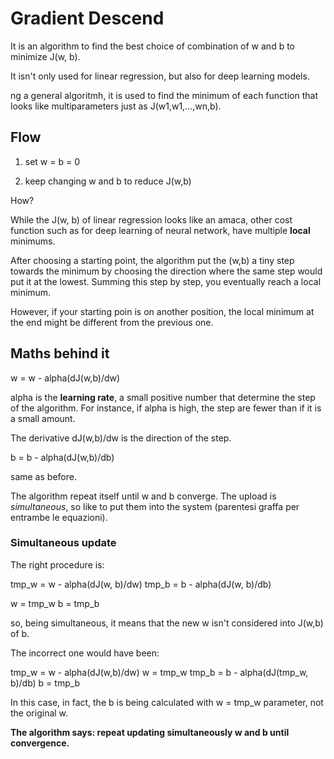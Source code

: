 # Gradient Descend

It is an algorithm to find the best choice of combination of w and b to minimize J(w, b).

It isn't only used for linear regression, but also for deep learning models.

ng a general algoritmh, it is used to find the minimum of each function that looks like multiparameters just as J(w1,w1,...,wn,b).

## Flow

1. set w = b = 0

2. keep changing w and b to reduce J(w,b)

How?

While the J(w, b) of linear regression looks like an amaca, other cost function such as for deep learning of neural network, have multiple **local** minimums.

After choosing a starting point, the algorithm put the (w,b) a tiny step towards the minimum by choosing the direction where the same step would put it at the lowest. Summing this step by step, you eventually reach a local minimum.

However, if your starting poin is on another position, the local minimum at the end might be different from the previous one.

## Maths behind it

w =  w - alpha(dJ(w,b)/dw)

alpha is the **learning rate**, a small positive number that determine the step of the algorithm. For instance, if alpha is high, the step are fewer than if it is a small amount.

The derivative dJ(w,b)/dw is the direction of the step.

b = b - alpha(dJ(w,b)/db)

same as before.

The algorithm repeat itself until w and b converge. The upload is _simultaneous_, so like to put them into the system (parentesi graffa per entrambe le equazioni).

### Simultaneous update

The right procedure is:

tmp_w = w - alpha(dJ(w, b)/dw)
tmp_b = b - alpha(dJ(w, b)/db)

w = tmp_w
b = tmp_b

so, being simultaneous, it means that the new w isn't considered into J(w,b) of b.

The incorrect one would have been:

tmp_w = w - alpha(dJ(w,b)/dw)
w = tmp_w
tmp_b = b - alpha(dJ(tmp_w, b)/db)
b = tmp_b

In this case, in fact, the b is being calculated with w = tmp_w parameter, not the original w.

**The algorithm says: repeat updating simultaneously w and b until convergence.**


